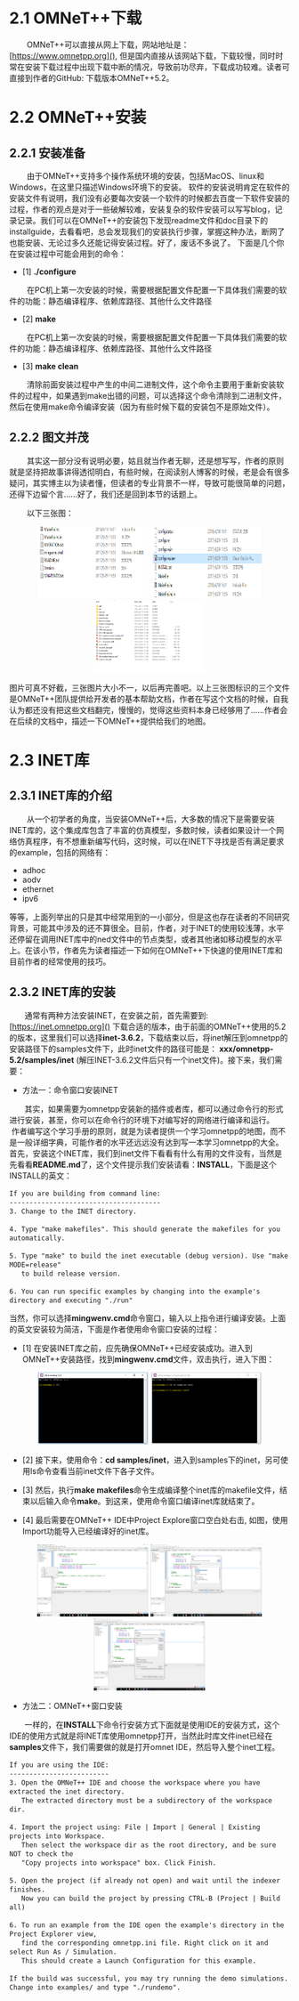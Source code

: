 # 2.1 OMNeT++下载
&#160; &#160; &#160; &#160; OMNeT++可以直接从网上下载，网站地址是：
[https://www.omnetpp.org](),
但是国内直接从该网站下载，下载较慢，同时时常在安装下载过程中出现下载中断的情况，导致前功尽弃，下载成功较难。读者可直接到作者的GitHub:  下载版本OMNeT++5.2。

# 2.2 OMNeT++安装

## 2.2.1 安装准备
&#160; &#160; &#160; &#160; 由于OMNeT++支持多个操作系统环境的安装，包括MacOS、linux和Windows，在这里只描述Windows环境下的安装。
软件的安装说明肯定在软件的安装文件有说明，我们没有必要每次安装一个软件的时候都去百度一下软件安装的过程，作者的观点是对于一些破解较难，安装复杂的软件安装可以写写blog，记录记录。我们可以在OMNeT++的安装包下发现readme文件和doc目录下的installguide，去看看吧，总会发现我们的安装执行步骤，掌握这种办法，断网了也能安装、无论过多久还能记得安装过程。好了，废话不多说了。
下面是几个你在安装过程中可能会用到的命令：

- [1] **./configure**

&#160; &#160; &#160; &#160; 在PC机上第一次安装的时候，需要根据配置文件配置一下具体我们需要的软件的功能：静态编译程序、依赖库路径、其他什么文件路径

- [2] **make**

&#160; &#160; &#160; &#160; 在PC机上第一次安装的时候，需要根据配置文件配置一下具体我们需要的软件的功能：静态编译程序、依赖库路径、其他什么文件路径


- [3] **make clean**  

&#160; &#160; &#160; &#160; 清除前面安装过程中产生的中间二进制文件，这个命令主要用于重新安装软件的过程中，如果遇到make出错的问题，可以选择这个命令清除到二进制文件，然后在使用make命令编译安装（因为有些时候下载的安装包不是原始文件）。

## 2.2.2 图文并茂
&#160; &#160; &#160; &#160;  其实这一部分没有说明必要，姑且就当作者无聊，还是想写写，作者的原则就是坚持把故事讲得透彻明白，有些时候，在阅读别人博客的时候，老是会有很多疑问，其实博主以为读者懂，但读者的专业背景不一样，导致可能很简单的问题，还得下边留个言......好了，我们还是回到本节的话题上。

&#160; &#160; &#160; &#160; 以下三张图：

<div align="center">

<img src="img/chapter2/file1.png" height="130" width="200" >
<img src="img/chapter2/file2.png" height="130" width="200" >
<img src="img/chapter2/doc.png" height="130" width="200" >

 </div>

图片可真不好截，三张图片大小不一，以后再完善吧。以上三张图标识的三个文件是OMNeT++团队提供给开发者的基本帮助文档，作者在写这个文档的时候，自我认为都还没有把这些文档翻完，慢慢的，觉得这些资料本身已经够用了......作者会在后续的文档中，描述一下OMNeT++提供给我们的地图。



# 2.3 INET库

## 2.3.1 INET库的介绍
&#160; &#160; &#160; &#160; 从一个初学者的角度，当安装OMNeT++后，大多数的情况下是需要安装INET库的，这个集成库包含了丰富的仿真模型，多数时候，读者如果设计一个网络仿真程序，有不想重新编写代码，这时候，可以在INET下寻找是否有满足要求的example，包括的网络有：

- adhoc
- aodv
- ethernet
- ipv6

等等，上面列举出的只是其中经常用到的一小部分，但是这也存在读者的不同研究背景，可能其中涉及的还不算很全。目前，作者，对于INET的使用较浅薄，水平还停留在调用INET库中的ned文件中的节点类型，或者其他诸如移动模型的水平上。在该小节，作者先为读者描述一下如何在OMNeT++下快速的使用INET库和目前作者的经常使用的技巧。


## 2.3.2 INET库的安装
&#160; &#160; &#160; &#160;通常有两种方法安装INET，在安装之前，首先需要到:
[https://inet.omnetpp.org]()
下载合适的版本，由于前面的OMNeT++使用的5.2的版本，这里我们可以选择**inet-3.6.2**，下载结束以后，将inet解压到omnetpp的安装路径下的samples文件下，此时inet文件的路径可能是：
**xxx/omnetpp-5.2/samples/inet**
(解压INET-3.6.2文件后只有一个inet文件)。接下来，我们需要：
- 方法一：命令窗口安装INET

&#160; &#160; &#160; &#160;其实，如果需要为omnetpp安装新的插件或者库，都可以通过命令行的形式进行安装，甚至，你可以在命令行的环境下对编写好的网络进行编译和运行。
&#160; &#160; &#160; &#160;作者编写这个学习手册的原则，就是为读者提供一个学习omnetpp的地图，而不是一般详细字典，可能作者的水平还远远没有达到写一本学习omnetpp的大全。首先，安装这个INET库，我们到inet文件下看看有什么有用的文件没有，当然是先看看**README.md**了，这个文件提示我们安装请看：**INSTALL**，下面是这个INSTALL的英文：
```
If you are building from command line:
--------------------------------------
3. Change to the INET directory.

4. Type "make makefiles". This should generate the makefiles for you automatically.

5. Type "make" to build the inet executable (debug version). Use "make MODE=release"
   to build release version.

6. You can run specific examples by changing into the example's directory and executing "./run"

```
当然，你可以选择**mingwenv.cmd**命令窗口，输入以上指令进行编译安装。上面的英文安装较为简洁，下面是作者使用命令窗口安装的过程：

- [1] 在安装INET库之前，应先确保OMNeT++已经安装成功。进入到OMNeT++安装路径，找到**mingwenv.cmd**文件，双击执行，进入下图：

<div align="center">
<img src="img/chapter2/cmd.png" height="130" width="200" >
<img src="img/chapter2/cmd2.png" height="130" width="200" >
 </div>

- [2] 接下来，使用命令：**cd samples/inet**，进入到samples下的inet，另可使用ls命令查看当前inet文件下各子文件。

- [3] 然后，执行**make makefiles**命令生成编译整个inet库的makefile文件，结束以后输入命令**make**。到这来，使用命令窗口编译inet库就结束了。
- [4] 最后需要在OMNeT++ IDE中Project Explore窗口空白处右击, 如图，使用Import功能导入已经编译好的inet库。

<div align="center">
<img src="img/chapter2/import.png" height="130" width="200" >
<img src="img/chapter2/import2.png" height="130" width="200" >
<img src="img/chapter2/import3.png" height="130" width="200" >

 </div>



- 方法二：OMNeT++窗口安装

&#160; &#160; &#160; &#160;一样的，在**INSTALL**下命令行安装方式下面就是使用IDE的安装方式，这个IDE的使用方式就是将INET库使用omnetpp打开，当然此时库文件inet已经在**samples**文件下，我们需要做的就是打开omnet IDE，然后导入整个inet工程。
```
If you are using the IDE:
-------------------------
3. Open the OMNeT++ IDE and choose the workspace where you have extracted the inet directory.
   The extracted directory must be a subdirectory of the workspace dir.

4. Import the project using: File | Import | General | Existing projects into Workspace.
   Then select the workspace dir as the root directory, and be sure NOT to check the
   "Copy projects into workspace" box. Click Finish.

5. Open the project (if already not open) and wait until the indexer finishes.
   Now you can build the project by pressing CTRL-B (Project | Build all)

6. To run an example from the IDE open the example's directory in the Project Explorer view,
   find the corresponding omnetpp.ini file. Right click on it and select Run As / Simulation.
   This should create a Launch Configuration for this example.

If the build was successful, you may try running the demo simulations.
Change into examples/ and type "./rundemo".

```
